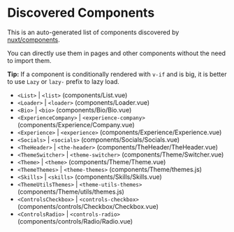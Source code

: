 # Discovered Components

This is an auto-generated list of components discovered by [nuxt/components](https://github.com/nuxt/components).

You can directly use them in pages and other components without the need to import them.

**Tip:** If a component is conditionally rendered with `v-if` and is big, it is better to use `Lazy` or `lazy-` prefix to lazy load.

- `<List>` | `<list>` (components/List.vue)
- `<Loader>` | `<loader>` (components/Loader.vue)
- `<Bio>` | `<bio>` (components/Bio/Bio.vue)
- `<ExperienceCompany>` | `<experience-company>` (components/Experience/Company.vue)
- `<Experience>` | `<experience>` (components/Experience/Experience.vue)
- `<Socials>` | `<socials>` (components/Socials/Socials.vue)
- `<TheHeader>` | `<the-header>` (components/TheHeader/TheHeader.vue)
- `<ThemeSwitcher>` | `<theme-switcher>` (components/Theme/Switcher.vue)
- `<Theme>` | `<theme>` (components/Theme/Theme.vue)
- `<ThemeThemes>` | `<theme-themes>` (components/Theme/themes.js)
- `<Skills>` | `<skills>` (components/Skills/Skills.vue)
- `<ThemeUtilsThemes>` | `<theme-utils-themes>` (components/Theme/utils/themes.js)
- `<ControlsCheckbox>` | `<controls-checkbox>` (components/controls/Checkbox/Checkbox.vue)
- `<ControlsRadio>` | `<controls-radio>` (components/controls/Radio/Radio.vue)

